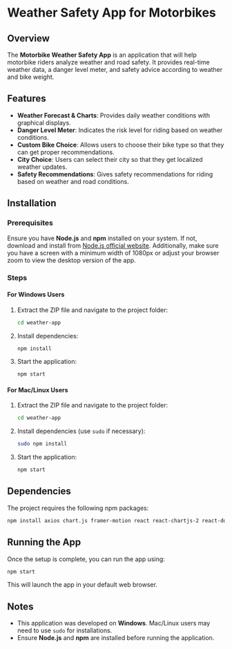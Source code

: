 # Weather Safety App for Motorbikes

## Overview
The **Motorbike Weather Safety App** is an application that will help motorbike riders analyze weather and road safety. It provides real-time weather data, a danger level meter, and safety advice according to weather and bike weight.

## Features
- **Weather Forecast & Charts**: Provides daily weather conditions with graphical displays.
- **Danger Level Meter**: Indicates the risk level for riding based on weather conditions.
- **Custom Bike Choice**: Allows users to choose their bike type so that they can get proper recommendations.
- **City Choice**: Users can select their city so that they get localized weather updates.
- **Safety Recommendations**: Gives safety recommendations for riding based on weather and road conditions.

## Installation
### Prerequisites
Ensure you have **Node.js** and **npm** installed on your system. If not, download and install from [Node.js official website](https://nodejs.org/en/download).
Additionally, make sure you have a screen with a minimum width of 1080px or adjust your browser zoom to view the desktop version of the app.

### Steps
#### **For Windows Users**
1. Extract the ZIP file and navigate to the project folder:
   ```sh
   cd weather-app
   ```
2. Install dependencies:
   ```sh
   npm install
   ```
3. Start the application:
   ```sh
   npm start
   ```

#### **For Mac/Linux Users**
1. Extract the ZIP file and navigate to the project folder:
   ```sh
   cd weather-app
   ```
2. Install dependencies (use `sudo` if necessary):
   ```sh
   sudo npm install
   ```
3. Start the application:
   ```sh
   npm start
   ```

## Dependencies
The project requires the following npm packages:
```sh
npm install axios chart.js framer-motion react react-chartjs-2 react-dom react-scripts react-select web-vitals
```

## Running the App
Once the setup is complete, you can run the app using:
```sh
npm start
```
This will launch the app in your default web browser.

## Notes
- This application was developed on **Windows**. Mac/Linux users may need to use `sudo` for installations.
- Ensure **Node.js** and **npm** are installed before running the application.
